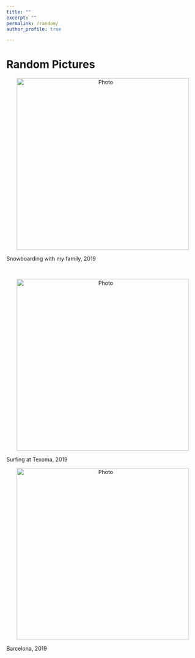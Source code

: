 ```yaml
---
title: ""
excerpt: ""
permalink: /random/
author_profile: true

---
```

# Random Pictures
<p align="center">
  <img src="https://jareducherek.github.io/files/img_2019_family_snowboarding.jpg?raw=true" alt="Photo" style="width: 450px;"/>
  <figcaption>Snowboarding with my family, 2019</figcaption>
</p>
<br>

<p align="center">
  <img src="https://jareducherek.github.io/files/img_2019_surfing_landscape.jpg?raw=true" alt="Photo" style="width: 450px;"/>
  <figcaption>Surfing at Texoma, 2019</figcaption>
</p>

<p align="center">
  <img src="https://jareducherek.github.io/files/img_2019_spain_landscape.jpg?raw=true" alt="Photo" style="width: 450px;"/>
  <figcaption>Barcelona, 2019</figcaption>
</p>

